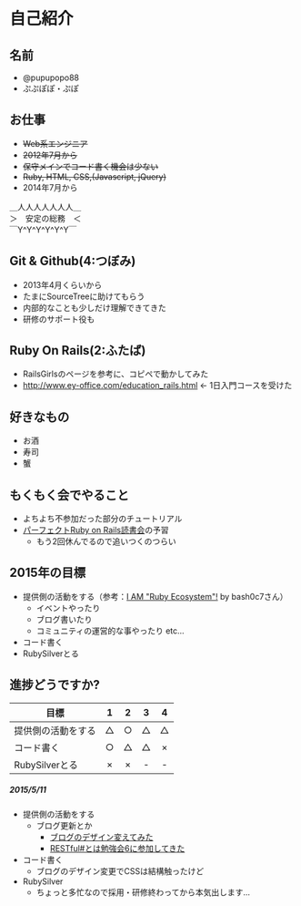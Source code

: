 # 自己紹介

## 名前
 * @pupupopo88
 * ぷぷぽぽ・ぷぽ

## お仕事
 * ~~Web系エンジニア~~
 * ~~2012年7月から~~
 * ~~保守メインでコード書く機会は少ない~~
 * ~~Ruby, HTML, CSS,(Javascript, jQuery)~~
 * 2014年7月から

 ＿人人人人人人人＿  
 ＞　安定の総務　＜  
 ￣Y^Y^Y^Y^Y^Y￣  

## Git & Github(4:つぼみ)
 * 2013年4月くらいから
 * たまにSourceTreeに助けてもらう
 * 内部的なことも少しだけ理解できてきた
 * 研修のサポート役も

## Ruby On Rails(2:ふたば)
 * RailsGirlsのページを参考に、コピペで動かしてみた
 * http://www.ey-office.com/education_rails.html ← 1日入門コースを受けた

## 好きなもの
 * お酒
 * 寿司
 * 蟹

## もくもく会でやること
 * よちよち不参加だった部分のチュートリアル
 * [パーフェクトRuby on Rails読書会](https://github.com/ValLaboratory/perfect_rails/)の予習
   * もう2回休んでるので追いつくのつらい

## 2015年の目標
 * 提供側の活動をする（参考：[I AM "Ruby Ecosystem"!](https://speakerdeck.com/bash0c7/i-am-ruby-ecosystem) by bash0c7さん）
    * イベントやったり
    * ブログ書いたり
    * コミュニティの運営的な事やったり etc...
 * コード書く
 * RubySilverとる

## 進捗どうですか?

|          目標          | 1 | 2 | 3 | 4 |
| --------------------- |:---:|:---:|:---:|:---:|
| 提供側の活動をする | △ | ○ | △ | △ |
| コード書く | ○ | △ | △ | × |
| RubySilverとる | × | × | - | - |

##### 2015/5/11
* 提供側の活動をする
  * ブログ更新とか
      * [ブログのデザイン変えてみた](http://pupupopo88.hatenablog.com/entry/2015/04/20/020310)
      * [RESTful#とは勉強会6に参加してきた](http://pupupopo88.hatenablog.com/entry/2015/04/30/002011)
* コード書く
  * ブログのデザイン変更でCSSは結構触ったけど
* RubySilver
  * ちょっと多忙なので採用・研修終わってから本気出します...
